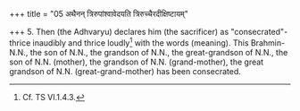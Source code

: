 +++
title = "05 अथैनन् त्रिरुपांश्वावेदयति त्रिरुच्चैरदीक्षिष्टायम्"

+++
5. Then (the Adhvaryu) declares him (the sacrificer) as "consecrated"-thrice inaudibly and thrice loudly[^1] with the words (meaning). This Brahmin-N.N., the son of N.N., the grandson of N.N., the great-grandson of N.N., the son of N.N. (mother), the grandson of N.N. (grand-mother), the great grandson of N.N. (great-grand-mother) has been consecrated.  


[^1]: Cf. TS VI.1.4.3.
